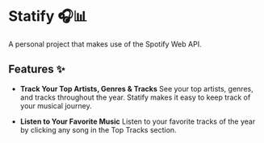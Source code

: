 # Statify 🎧📊

A personal project that makes use of the Spotify Web API.

## Features ✨

- **Track Your Top Artists, Genres & Tracks**
  See your top artists, genres, and tracks throughout the year. Statify makes it easy to keep track of your musical journey.

- **Listen to Your Favorite Music**
  Listen to your favorite tracks of the year by clicking any song in the Top Tracks section.
